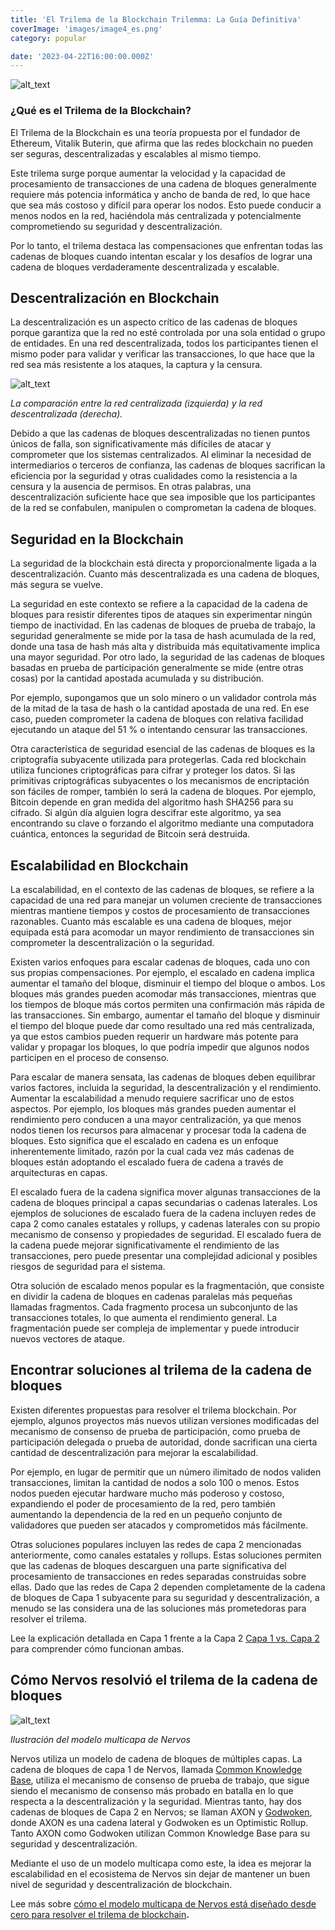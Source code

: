 ```yaml
---
title: 'El Trilema de la Blockchain Trilemma: La Guía Definitiva'
coverImage: 'images/image4_es.png'
category: popular

date: '2023-04-22T16:00:00.000Z'
---
```


![alt_text](images/image1_es.png "image_tooltip")



### ¿Qué es el Trilema de la Blockchain?

El Trilema de la Blockchain es una teoría propuesta por el fundador de Ethereum, Vitalik Buterin, que afirma que las redes blockchain no pueden ser seguras, descentralizadas y escalables al mismo tiempo.

Este trilema surge porque aumentar la velocidad y la capacidad de procesamiento de transacciones de una cadena de bloques generalmente requiere más potencia informática y ancho de banda de red, lo que hace que sea más costoso y difícil para operar los nodos. Esto puede conducir a menos nodos en la red, haciéndola más centralizada y potencialmente comprometiendo su seguridad y descentralización.

Por lo tanto, el trilema destaca las compensaciones que enfrentan todas las cadenas de bloques cuando intentan escalar y los desafíos de lograr una cadena de bloques verdaderamente descentralizada y escalable.


## Descentralización en Blockchain

La descentralización es un aspecto crítico de las cadenas de bloques porque garantiza que la red no esté controlada por una sola entidad o grupo de entidades. En una red descentralizada, todos los participantes tienen el mismo poder para validar y verificar las transacciones, lo que hace que la red sea más resistente a los ataques, la captura y la censura.

![alt_text](images/image2.png "image_tooltip")


_La comparación entre la red centralizada (izquierda) y la red descentralizada (derecha)._

Debido a que las cadenas de bloques descentralizadas no tienen puntos únicos de falla, son significativamente más difíciles de atacar y comprometer que los sistemas centralizados. Al eliminar la necesidad de intermediarios o terceros de confianza, las cadenas de bloques sacrifican la eficiencia por la seguridad y otras cualidades como la resistencia a la censura y la ausencia de permisos. En otras palabras, una descentralización suficiente hace que sea imposible que los participantes de la red se confabulen, manipulen o comprometan la cadena de bloques.


## Seguridad en la Blockchain

La seguridad de la blockchain está directa y proporcionalmente ligada a la descentralización. Cuanto más descentralizada es una cadena de bloques, más segura se vuelve.

La seguridad en este contexto se refiere a la capacidad de la cadena de bloques para resistir diferentes tipos de ataques sin experimentar ningún tiempo de inactividad. En las cadenas de bloques de prueba de trabajo, la seguridad generalmente se mide por la tasa de hash acumulada de la red, donde una tasa de hash más alta y distribuida más equitativamente implica una mayor seguridad. Por otro lado, la seguridad de las cadenas de bloques basadas en prueba de participación generalmente se mide (entre otras cosas) por la cantidad apostada acumulada y su distribución.

Por ejemplo, supongamos que un solo minero o un validador controla más de la mitad de la tasa de hash o la cantidad apostada de una red. En ese caso, pueden comprometer la cadena de bloques con relativa facilidad ejecutando un ataque del 51 % o intentando censurar las transacciones.

Otra característica de seguridad esencial de las cadenas de bloques es la criptografía subyacente utilizada para protegerlas. Cada red blockchain utiliza funciones criptográficas para cifrar y proteger los datos. Si las primitivas criptográficas subyacentes o los mecanismos de encriptación son fáciles de romper, también lo será la cadena de bloques. Por ejemplo, Bitcoin depende en gran medida del algoritmo hash SHA256 para su cifrado. Si algún día alguien logra descifrar este algoritmo, ya sea encontrando su clave o forzando el algoritmo mediante una computadora cuántica, entonces la seguridad de Bitcoin será destruida.


## Escalabilidad en Blockchain

La escalabilidad, en el contexto de las cadenas de bloques, se refiere a la capacidad de una red para manejar un volumen creciente de transacciones mientras mantiene tiempos y costos de procesamiento de transacciones razonables. Cuanto más escalable es una cadena de bloques, mejor equipada está para acomodar un mayor rendimiento de transacciones sin comprometer la descentralización o la seguridad.

Existen varios enfoques para escalar cadenas de bloques, cada uno con sus propias compensaciones. Por ejemplo, el escalado en cadena implica aumentar el tamaño del bloque, disminuir el tiempo del bloque o ambos. Los bloques más grandes pueden acomodar más transacciones, mientras que los tiempos de bloque más cortos permiten una confirmación más rápida de las transacciones. Sin embargo, aumentar el tamaño del bloque y disminuir el tiempo del bloque puede dar como resultado una red más centralizada, ya que estos cambios pueden requerir un hardware más potente para validar y propagar los bloques, lo que podría impedir que algunos nodos participen en el proceso de consenso.

Para escalar de manera sensata, las cadenas de bloques deben equilibrar varios factores, incluida la seguridad, la descentralización y el rendimiento. Aumentar la escalabilidad a menudo requiere sacrificar uno de estos aspectos. Por ejemplo, los bloques más grandes pueden aumentar el rendimiento pero conducen a una mayor centralización, ya que menos nodos tienen los recursos para almacenar y procesar toda la cadena de bloques. Esto significa que el escalado en cadena es un enfoque inherentemente limitado, razón por la cual cada vez más cadenas de bloques están adoptando el escalado fuera de cadena a través de arquitecturas en capas.

El escalado fuera de la cadena significa mover algunas transacciones de la cadena de bloques principal a capas secundarias o cadenas laterales. Los ejemplos de soluciones de escalado fuera de la cadena incluyen redes de capa 2 como canales estatales y rollups, y cadenas laterales con su propio mecanismo de consenso y propiedades de seguridad. El escalado fuera de la cadena puede mejorar significativamente el rendimiento de las transacciones, pero puede presentar una complejidad adicional y posibles riesgos de seguridad para el sistema.

Otra solución de escalado menos popular es la fragmentación, que consiste en dividir la cadena de bloques en cadenas paralelas más pequeñas llamadas fragmentos. Cada fragmento procesa un subconjunto de las transacciones totales, lo que aumenta el rendimiento general. La fragmentación puede ser compleja de implementar y puede introducir nuevos vectores de ataque.


## Encontrar soluciones al trilema de la cadena de bloques

Existen diferentes propuestas para resolver el trilema blockchain. Por ejemplo, algunos proyectos más nuevos utilizan versiones modificadas del mecanismo de consenso de prueba de participación, como prueba de participación delegada o prueba de autoridad, donde sacrifican una cierta cantidad de descentralización para mejorar la escalabilidad.

Por ejemplo, en lugar de permitir que un número ilimitado de nodos validen transacciones, limitan la cantidad de nodos a solo 100 o menos. Estos nodos pueden ejecutar hardware mucho más poderoso y costoso, expandiendo el poder de procesamiento de la red, pero también aumentando la dependencia de la red en un pequeño conjunto de validadores que pueden ser atacados y comprometidos más fácilmente.

Otras soluciones populares incluyen las redes de capa 2 mencionadas anteriormente, como canales estatales y rollups. Estas soluciones permiten que las cadenas de bloques descarguen una parte significativa del procesamiento de transacciones en redes separadas construidas sobre ellas. Dado que las redes de Capa 2 dependen completamente de la cadena de bloques de Capa 1 subyacente para su seguridad y descentralización, a menudo se las considera una de las soluciones más prometedoras para resolver el trilema.

Lee la explicación detallada en Capa 1 frente a la Capa 2 [Capa 1 vs. Capa 2](https://www.nervos.org/knowledge-base/layer_1_vs_layer_2) para comprender cómo funcionan ambas.


## Cómo Nervos resolvió el trilema de la cadena de bloques

![alt_text](images/image3_es.png "image_tooltip")


_Ilustración del modelo multicapa de Nervos_

Nervos utiliza un modelo de cadena de bloques de múltiples capas. La cadena de bloques de capa 1 de Nervos, llamada [Common Knowledge Base](https://medium.com/nervosnetwork/nervos-ckb-in-a-nutshell-7a4ac8f99e0e), utiliza el mecanismo de consenso de prueba de trabajo, que sigue siendo el mecanismo de consenso más probado en batalla en lo que respecta a la descentralización y la seguridad. Mientras tanto, hay dos cadenas de bloques de Capa 2 en Nervos; se llaman AXON y [Godwoken](https://godwoken.com), donde AXON es una cadena lateral y Godwoken es un Optimistic Rollup. Tanto AXON como Godwoken utilizan Common Knowledge Base para su seguridad y descentralización.

Mediante el uso de un modelo multicapa como este, la idea es mejorar la escalabilidad en el ecosistema de Nervos sin dejar de mantener un buen nivel de seguridad y descentralización de blockchain.

Lee más sobre [cómo el modelo multicapa de Nervos está diseñado desde cero para resolver el trilema de blockchain](https://medium.com/nervosnetwork/how-to-move-beyond-blockchains-trilemma-6a10ae034e9f)**.**
